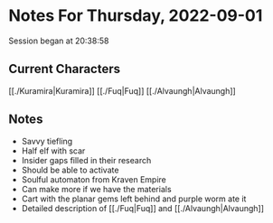 # Notes For Thursday, 2022-09-01
Session began at 20:38:58
## Current Characters
[[./Kuramira|Kuramira]]
[[./Fuq|Fuq]]
[[./Alvaungh|Alvaungh]]
## Notes
- Savvy tiefling
- Half elf with scar
- Insider gaps filled in their research
- Should be able to activate
- Soulful automaton from Kraven Empire
- Can make more if we have the materials
- Cart with the planar gems left behind and purple worm ate it
- Detailed description of [[./Fuq|Fuq]] and [[./Alvaungh|Alvaungh]]